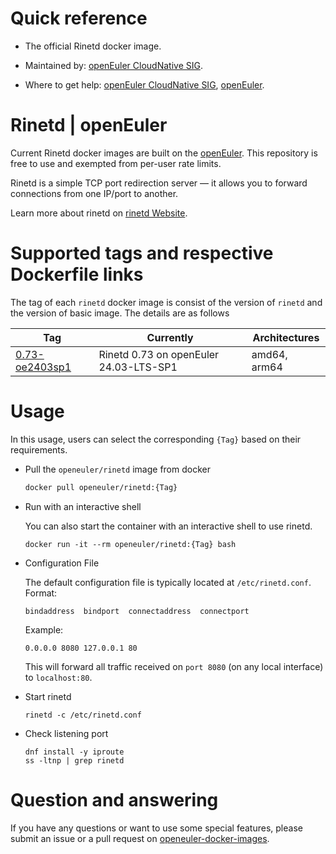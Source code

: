 # Quick reference

- The official Rinetd docker image.

- Maintained by: [openEuler CloudNative SIG](https://gitee.com/openeuler/cloudnative).

- Where to get help: [openEuler CloudNative SIG](https://gitee.com/openeuler/cloudnative), [openEuler](https://gitee.com/openeuler/community).

# Rinetd | openEuler
Current Rinetd docker images are built on the [openEuler](https://repo.openeuler.org/). This repository is free to use and exempted from per-user rate limits.

Rinetd is a simple TCP port redirection server — it allows you to forward connections from one IP/port to another.

Learn more about rinetd on [rinetd Website](https://docs.rinetdjs.com/about-rinetd)⁠.

# Supported tags and respective Dockerfile links
The tag of each `rinetd` docker image is consist of the version of `rinetd` and the version of basic image. The details are as follows

|    Tag   |  Currently  |   Architectures  |
|----------|-------------|------------------|
|[0.73-oe2403sp1](https://gitee.com/openeuler/openeuler-docker-images/blob/master/Others/rinetd/0.73/24.03-lts-sp1/Dockerfile)| Rinetd 0.73 on openEuler 24.03-LTS-SP1 | amd64, arm64 |

# Usage
In this usage, users can select the corresponding `{Tag}` based on their requirements.

- Pull the `openeuler/rinetd` image from docker

	```bash
	docker pull openeuler/rinetd:{Tag}
	```

- Run with an interactive shell

    You can also start the container with an interactive shell to use rinetd.
    ```
    docker run -it --rm openeuler/rinetd:{Tag} bash
    ```

- Configuration File
    
    The default configuration file is typically located at `/etc/rinetd.conf`.
    Format:
    ```
    bindaddress  bindport  connectaddress  connectport
    ```
    
    Example:
    ```
    0.0.0.0 8080 127.0.0.1 80
    ```
    This will forward all traffic received on `port 8080` (on any local interface) to `localhost:80`.

- Start rinetd

    ```
    rinetd -c /etc/rinetd.conf
    ```

- Check listening port

    ```
    dnf install -y iproute
    ss -ltnp | grep rinetd
    ```
  
# Question and answering
If you have any questions or want to use some special features, please submit an issue or a pull request on [openeuler-docker-images](https://gitee.com/openeuler/openeuler-docker-images).
